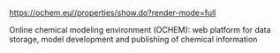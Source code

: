 




https://ochem.eu//properties/show.do?render-mode=full


Online chemical modeling environment (OCHEM): web platform for data storage, model development and publishing of chemical information

